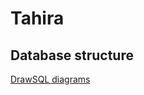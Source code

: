 # Tahira


## Database structure
[DrawSQL diagrams](https://drawsql.app/teams/tahira/diagrams/tahira)

